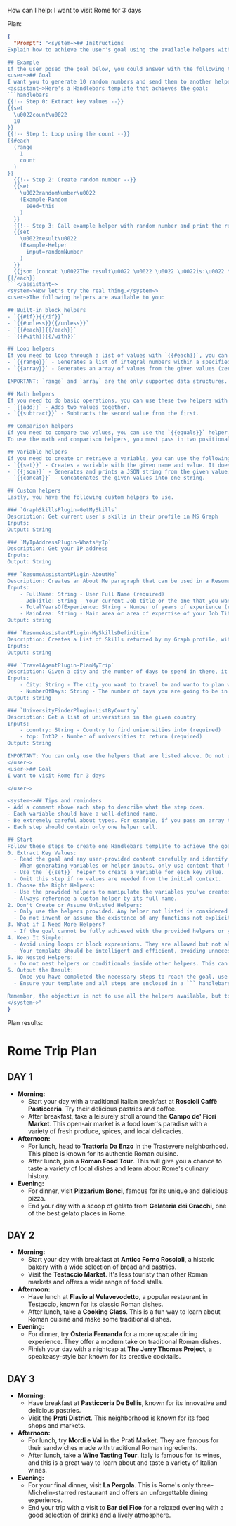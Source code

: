 How can I help:
I want to visit Rome for 3 days

Plan:

```json
{
  "Prompt": "<system~>## Instructions
Explain how to achieve the user's goal using the available helpers with a Handlebars .Net template.

## Example
If the user posed the goal below, you could answer with the following template.</system~>
<user~>## Goal
I want you to generate 10 random numbers and send them to another helper.</user~>
<assistant~>Here's a Handlebars template that achieves the goal:
```handlebars
{{!-- Step 0: Extract key values --}}
{{set
  \u0022count\u0022
  10
}}
{{!-- Step 1: Loop using the count --}}
{{#each
  (range
    1
    count
  )
}}
  {{!-- Step 2: Create random number --}}
  {{set
    \u0022randomNumber\u0022
    (Example-Random
      seed=this
    )
  }}
  {{!-- Step 3: Call example helper with random number and print the result to the screen --}}
  {{set
    \u0022result\u0022
    (Example-Helper
      input=randomNumber
    )
  }}
  {{json (concat \u0022The result\u0022 \u0022 \u0022 \u0022is:\u0022 \u0022 \u0022 result)}}
{{/each}}
```</assistant~>
<system~>Now let's try the real thing.</system~>
<user~>The following helpers are available to you:

## Built-in block helpers
- `{{#if}}{{/if}}`
- `{{#unless}}{{/unless}}`
- `{{#each}}{{/each}}`
- `{{#with}}{{/with}}`

## Loop helpers
If you need to loop through a list of values with `{{#each}}`, you can use the following helpers:
- `{{range}}` - Generates a list of integral numbers within a specified range, inclusive of the first and last value.
- `{{array}}` - Generates an array of values from the given values (zero-indexed).

IMPORTANT: `range` and `array` are the only supported data structures. Others like `hash` are not supported. Also, you cannot use any methods or properties on the built-in data structures.

## Math helpers
If you need to do basic operations, you can use these two helpers with numerical values:
- `{{add}}` - Adds two values together.
- `{{subtract}}` - Subtracts the second value from the first.

## Comparison helpers
If you need to compare two values, you can use the `{{equals}}` helper.
To use the math and comparison helpers, you must pass in two positional values. For example, to check if the variable `var` is equal to number `1`, you would use the following helper like so: `{{#if (equals var 1)}}{{/if}}`.

## Variable helpers
If you need to create or retrieve a variable, you can use the following helpers:
- `{{set}}` - Creates a variable with the given name and value. It does not print anything to the template, so you must use `{{json}}` to print the value.
- `{{json}}` - Generates and prints a JSON string from the given value.
- `{{concat}}` - Concatenates the given values into one string.

## Custom helpers
Lastly, you have the following custom helpers to use.

### `GraphSkillsPlugin-GetMySkills`
Description: Get current user's skills in their profile in MS Graph
Inputs:
Output: String

### `MyIpAddressPlugin-WhatsMyIp`
Description: Get your IP address
Inputs:
Output: String

### `ResumeAssistantPlugin-AboutMe`
Description: Creates an About Me paragraph that can be used in a Resume or Presentation.
Inputs:
    - FullName: String - User Full Name (required)
    - JobTitle: String - Your current Job title or the one that you want to use to generate the About me paragraph (i.e: Software Engineer, Lawyer) (required)
    - TotalYearsOfExperience: String - Number of years of experience (required)
    - MainArea: String - Main area or area of expertise of your Job Title. (required)
Output: string

### `ResumeAssistantPlugin-MySkillsDefinition`
Description: Creates a List of Skills returned by my Graph profile, with a brief definition for each skill
Inputs:
Output: string

### `TravelAgentPlugin-PlanMyTrip`
Description: Given a city and the number of days to spend in there, it gives you a detailed plan of what to do in that city on each day
Inputs:
    - City: String - The city you want to travel to and wanto to plan what to do in there (required)
    - NumberOfDays: String - The number of days you are going to be in the city. (required)
Output: string

### `UniversityFinderPlugin-ListByCountry`
Description: Get a list of universities in the given country
Inputs:
    - country: String - Country to find universities into (required)
    - top: Int32 - Number of universities to return (required)
Output: String

IMPORTANT: You can only use the helpers that are listed above. Do not use any other helpers that are not explicitly listed here. For example, do not use `{{log}}` or any `{{Example}}` helpers, as they are not supported.
</user~>
<user~>## Goal
I want to visit Rome for 3 days

</user~>

<system~>## Tips and reminders
- Add a comment above each step to describe what the step does.
- Each variable should have a well-defined name.
- Be extremely careful about types. For example, if you pass an array to a helper that expects a number, the template will error out.
- Each step should contain only one helper call.

## Start
Follow these steps to create one Handlebars template to achieve the goal:
0. Extract Key Values:
  - Read the goal and any user-provided content carefully and identify any relevant strings, numbers, or conditions that you'll need. Do not modify any data.
  - When generating variables or helper inputs, only use content that the user has explicitly provided or confirmed. If the user did not explicitly provide specific information, you should not invent or assume this information.
  - Use the `{{set}}` helper to create a variable for each key value.
  - Omit this step if no values are needed from the initial context.
1. Choose the Right Helpers:
  - Use the provided helpers to manipulate the variables you've created. Start with the basic helpers and only use custom helpers if necessary to accomplish the goal.
  - Always reference a custom helper by its full name.
2. Don't Create or Assume Unlisted Helpers:
  - Only use the helpers provided. Any helper not listed is considered hallucinated and must not be used.
  - Do not invent or assume the existence of any functions not explicitly defined above.
3. What if I Need More Helpers?
  - If the goal cannot be fully achieved with the provided helpers or you need a helper not defined, print the following message: \u0022Additional helpers or information may be required\u0022.
4. Keep It Simple:
  - Avoid using loops or block expressions. They are allowed but not always necessary, so try to find a solution that does not use them.
  - Your template should be intelligent and efficient, avoiding unnecessary complexity or redundant steps.
5. No Nested Helpers:
  - Do not nest helpers or conditionals inside other helpers. This can cause errors in the template.
6. Output the Result:
  - Once you have completed the necessary steps to reach the goal, use the `{{json}}` helper to output the final result.
  - Ensure your template and all steps are enclosed in a ``` handlebars block.

Remember, the objective is not to use all the helpers available, but to use the correct ones to achieve the desired outcome with a clear and concise template.
</system~>"
}

```

Plan results:

# Rome Trip Plan

## DAY 1
- **Morning:**
    - Start your day with a traditional Italian breakfast at **Roscioli Caffè Pasticceria**. Try their delicious pastries and coffee.
    - After breakfast, take a leisurely stroll around the **Campo de' Fiori Market**. This open-air market is a food lover's paradise with a variety of fresh produce, spices, and local delicacies.
- **Afternoon:**
    - For lunch, head to **Trattoria Da Enzo** in the Trastevere neighborhood. This place is known for its authentic Roman cuisine.
    - After lunch, join a **Roman Food Tour**. This will give you a chance to taste a variety of local dishes and learn about Rome's culinary history.
- **Evening:**
    - For dinner, visit **Pizzarium Bonci**, famous for its unique and delicious pizza.
    - End your day with a scoop of gelato from **Gelateria dei Gracchi**, one of the best gelato places in Rome.
## DAY 2
- **Morning:**
    - Start your day with breakfast at **Antico Forno Roscioli**, a historic bakery with a wide selection of bread and pastries.
    - Visit the **Testaccio Market**. It's less touristy than other Roman markets and offers a wide range of food stalls.
- **Afternoon:**
    - Have lunch at **Flavio al Velavevodetto**, a popular restaurant in Testaccio, known for its classic Roman dishes.
    - After lunch, take a **Cooking Class**. This is a fun way to learn about Roman cuisine and make some traditional dishes.
- **Evening:**
    - For dinner, try **Osteria Fernanda** for a more upscale dining experience. They offer a modern take on traditional Roman dishes.
    - Finish your day with a nightcap at **The Jerry Thomas Project**, a speakeasy-style bar known for its creative cocktails.
## DAY 3
- **Morning:**
    - Have breakfast at **Pasticceria De Bellis**, known for its innovative and delicious pastries.
    - Visit the **Prati District**. This neighborhood is known for its food shops and markets.
- **Afternoon:**
    - For lunch, try **Mordi e Vai** in the Prati Market. They are famous for their sandwiches made with traditional Roman ingredients.
    - After lunch, take a **Wine Tasting Tour**. Italy is famous for its wines, and this is a great way to learn about and taste a variety of Italian wines.
- **Evening:**
    - For your final dinner, visit **La Pergola**. This is Rome's only three-Michelin-starred restaurant and offers an unforgettable dining experience.
    - End your trip with a visit to **Bar del Fico** for a relaxed evening with a good selection of drinks and a lively atmosphere.
